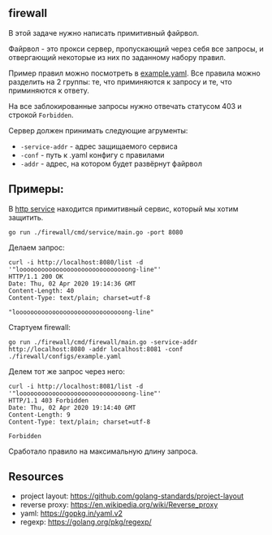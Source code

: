 ## firewall

В этой задаче нужно написать примитивный файрвол.

Файрвол - это прокси сервер, пропускающий через себя все запросы,
и отвергающий некоторые из них по заданному набору правил.

Пример правил можно посмотреть в [example.yaml](./configs/example.yaml).
Все правила можно разделить на 2 группы: те, что приминяются к запросу и те, что приминяются к ответу.

На все заблокированные запросы нужно отвечать статусом 403 и строкой `Forbidden`.

Сервер должен принимать следующие агрументы:
* `-service-addr` - адрес защищаемого сервиса
* `-conf` - путь к .yaml конфигу с правилами
* `-addr` - адрес, на котором будет развёрнут файрвол

## Примеры:
В [http service](./cmd/service/main.go) находится примитивный сервис, который мы хотим защитить.
```
go run ./firewall/cmd/service/main.go -port 8080
```
Делаем запрос:
```
curl -i http://localhost:8080/list -d '"loooooooooooooooooooooooooooooong-line"'
HTTP/1.1 200 OK
Date: Thu, 02 Apr 2020 19:14:36 GMT
Content-Length: 40
Content-Type: text/plain; charset=utf-8

"loooooooooooooooooooooooooooooong-line"
```
Стартуем firewall:
```
go run ./firewall/cmd/firewall/main.go -service-addr http://localhost:8080 -addr localhost:8081 -conf ./firewall/configs/example.yaml
```
Делем тот же запрос через него:
```
curl -i http://localhost:8081/list -d '"loooooooooooooooooooooooooooooong-line"'
HTTP/1.1 403 Forbidden
Date: Thu, 02 Apr 2020 19:14:40 GMT
Content-Length: 9
Content-Type: text/plain; charset=utf-8

Forbidden
```
Сработало правило на максимальную длину запроса.


## Resources

* project layout: https://github.com/golang-standards/project-layout
* reverse proxy: https://en.wikipedia.org/wiki/Reverse_proxy
* yaml: https://gopkg.in/yaml.v2
* regexp: https://golang.org/pkg/regexp/
